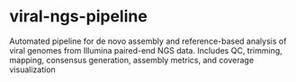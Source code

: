 # viral-ngs-pipeline
Automated pipeline for de novo assembly and reference-based analysis of viral genomes from Illumina paired-end NGS data. Includes QC, trimming, mapping, consensus generation, assembly metrics, and coverage visualization
